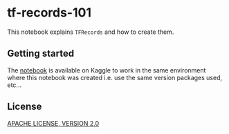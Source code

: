 # tf-records-101

This notebook explains `TFRecords` and how to create them.

## Getting started

The [notebook](https://www.kaggle.com/akashsdas/tfrecords-101) is available on Kaggle to work in the same environment where this notebook was created i.e. use the same version packages used, etc...

## License

[APACHE LICENSE, VERSION 2.0](./LICENSE)
